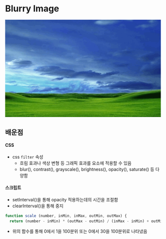 # Blurry Image

![image](./image.gif)

## 배운점

#### CSS

- css `filter` 속성
  - 흐림 효과나 색상 변형 등 그래픽 효과를 요소에 적용할 수 있음
  - blur(), contrast(), grayscale(), brightness(), opacity(), saturate() 등 다양함

#### 스크립트

- setInterval()을 통해 opacity 적용하는데의 시간을 조절함
- clearInterval()을 통해 중지

```javascript
function scale (number, inMin, inMax, outMin, outMax) {
  return (number - inMin) * (outMax - outMin) / (inMax - inMin) + outMin;
```

- 위의 함수를 통해 0에서 1을 100분위 또는 0에서 30을 100분위로 나타냈음
